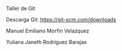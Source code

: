 Taller de Git

Descarga Git:
https://git-scm.com/downloads


 Manuel Emiliano Morfin Velazquez
 
 Yuliana Janeth Rodriguez Barajas
